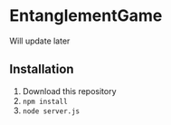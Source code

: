 # EntanglementGame
Will update later
## Installation
1. Download this repository
2. `npm install`
3. `node server.js`